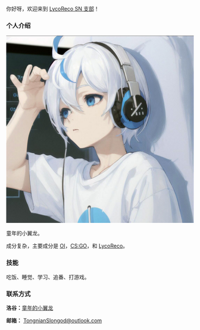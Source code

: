 你好呀，欢迎来到 [LycoReco SN 支部](https://www.slongod.top)！

### 个人介绍

![](/about/toux.jpg)

童年的小翼龙。

成分复杂，主要成分是 [$\text{OI}$](https://www.noi.cn)，[$\text{CS:GO}$](https://www.csgo.com.cn)，和 [$\text{LycoReco}$](https://lycoris-recoil.com)。

### 技能

吃饭、睡觉、学习、追番、打游戏。

### 联系方式

**洛谷：**[童年的小翼龙](https://www.luogu.com.cn/user/522885)

**邮箱：** TongnianSlongod@outlook.com
